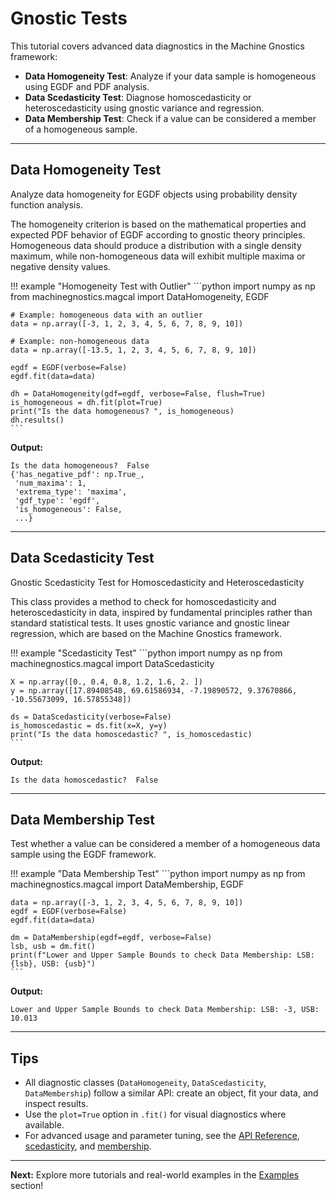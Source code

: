 # Gnostic Tests

This tutorial covers advanced data diagnostics in the Machine Gnostics framework:

- **Data Homogeneity Test**: Analyze if your data sample is homogeneous using EGDF and PDF analysis.
- **Data Scedasticity Test**: Diagnose homoscedasticity or heteroscedasticity using gnostic variance and regression.
- **Data Membership Test**: Check if a value can be considered a member of a homogeneous sample.

---

## Data Homogeneity Test

Analyze data homogeneity for EGDF objects using probability density function analysis.

The homogeneity criterion is based on the mathematical properties and expected PDF behavior of EGDF according to gnostic theory principles. Homogeneous data should produce a distribution with a single density maximum, while non-homogeneous data will exhibit multiple maxima or negative density values.

!!! example "Homogeneity Test with Outlier"
	```python
	import numpy as np
	from machinegnostics.magcal import DataHomogeneity, EGDF

	# Example: homogeneous data with an outlier
	data = np.array([-3, 1, 2, 3, 4, 5, 6, 7, 8, 9, 10])

	# Example: non-homogeneous data
	data = np.array([-13.5, 1, 2, 3, 4, 5, 6, 7, 8, 9, 10])

	egdf = EGDF(verbose=False)
	egdf.fit(data=data)

	dh = DataHomogeneity(gdf=egdf, verbose=False, flush=True)
	is_homogeneous = dh.fit(plot=True)
	print("Is the data homogeneous? ", is_homogeneous)
	dh.results()
	```

**Output:**
```text
Is the data homogeneous?  False
{'has_negative_pdf': np.True_,
 'num_maxima': 1,
 'extrema_type': 'maxima',
 'gdf_type': 'egdf',
 'is_homogeneous': False,
 ...}
```

---

## Data Scedasticity Test

Gnostic Scedasticity Test for Homoscedasticity and Heteroscedasticity

This class provides a method to check for homoscedasticity and heteroscedasticity in data, inspired by fundamental principles rather than standard statistical tests. It uses gnostic variance and gnostic linear regression, which are based on the Machine Gnostics framework.

!!! example "Scedasticity Test"
	```python
	import numpy as np
	from machinegnostics.magcal import DataScedasticity

	X = np.array([0., 0.4, 0.8, 1.2, 1.6, 2. ])
	y = np.array([17.89408548, 69.61586934, -7.19890572, 9.37670866, -10.55673099, 16.57855348])

	ds = DataScedasticity(verbose=False)
	is_homoscedastic = ds.fit(x=X, y=y)
	print("Is the data homoscedastic? ", is_homoscedastic)
	```

**Output:**
```text
Is the data homoscedastic?  False
```

---

## Data Membership Test

Test whether a value can be considered a member of a homogeneous data sample using the EGDF framework.

!!! example "Data Membership Test"
	```python
	import numpy as np
	from machinegnostics.magcal import DataMembership, EGDF

	data = np.array([-3, 1, 2, 3, 4, 5, 6, 7, 8, 9, 10])
	egdf = EGDF(verbose=False)
	egdf.fit(data=data)

	dm = DataMembership(egdf=egdf, verbose=False)
	lsb, usb = dm.fit()
	print(f"Lower and Upper Sample Bounds to check Data Membership: LSB: {lsb}, USB: {usb}")
	```

**Output:**
```text
Lower and Upper Sample Bounds to check Data Membership: LSB: -3, USB: 10.013
```

---

## Tips

- All diagnostic classes (`DataHomogeneity`, `DataScedasticity`, `DataMembership`) follow a similar API: create an object, fit your data, and inspect results.
- Use the `plot=True` option in `.fit()` for visual diagnostics where available.
- For advanced usage and parameter tuning, see the [API Reference](../da/homogeneity.md), [scedasticity](../da/scedasticity.md), and [membership](../da/membership.md).

---

**Next:**
Explore more tutorials and real-world examples in the [Examples](examples.md) section!
